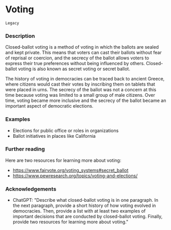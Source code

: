 # Voting

`Legacy`

### Description

Closed-ballot voting is a method of voting in which the ballots are sealed and kept private. This means that voters can cast their ballots without fear of reprisal or coercion, and the secrecy of the ballot allows voters to express their true preferences without being influenced by others. Closed-ballot voting is also known as secret voting or secret ballot.

The history of voting in democracies can be traced back to ancient Greece, where citizens would cast their votes by inscribing them on tablets that were placed in urns. The secrecy of the ballot was not a concern at this time because voting was limited to a small group of male citizens. Over time, voting became more inclusive and the secrecy of the ballot became an important aspect of democratic elections.

### Examples

- Elections for public office or roles in organizations
- Ballot initiatives in places like California

### Further reading

Here are two resources for learning more about voting:

- https://www.fairvote.org/voting_systems#secret_ballot
- https://www.pewresearch.org/topics/voting-and-elections/

### Acknowledgements

- ChatGPT: "Describe what closed-ballot voting is in one paragraph. In the next paragraph, provide a short history of how voting evolved in democracies. Then, provide a list with at least two examples of important decisions that are conducted by closed-ballot voting. Finally, provide two resources for learning more about voting."
